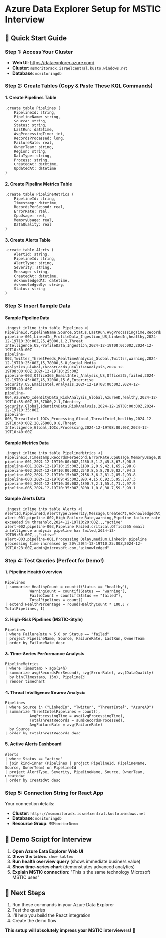 # Azure Data Explorer Setup for MSTIC Interview

## 🎯 **Quick Start Guide**

### **Step 1: Access Your Cluster**
- **Web UI**: https://dataexplorer.azure.com/
- **Cluster**: `msmonitoradx.israelcentral.kusto.windows.net`
- **Database**: `monitoringdb`

### **Step 2: Create Tables (Copy & Paste These KQL Commands)**

#### **1. Create Pipelines Table**
```kql
.create table Pipelines (
    PipelineId: string,
    PipelineName: string,
    Source: string,
    Status: string,
    LastRun: datetime,
    AvgProcessingTime: int,
    RecordsProcessed: long,
    FailureRate: real,
    OwnerTeam: string,
    Region: string,
    DataType: string,
    Process: string,
    CreatedAt: datetime,
    UpdatedAt: datetime
)
```

#### **2. Create Pipeline Metrics Table**
```kql
.create table PipelineMetrics (
    PipelineId: string,
    Timestamp: datetime,
    RecordsPerSecond: real,
    ErrorRate: real,
    CpuUsage: real,
    MemoryUsage: real,
    DataQuality: real
)
```

#### **3. Create Alerts Table**
```kql
.create table Alerts (
    AlertId: string,
    PipelineId: string,
    AlertType: string,
    Severity: string,
    Message: string,
    CreatedAt: datetime,
    AcknowledgedAt: datetime,
    AcknowledgedBy: string,
    Status: string
)
```

### **Step 3: Insert Sample Data**

#### **Sample Pipeline Data**
```kql
.ingest inline into table Pipelines <|
PipelineId,PipelineName,Source,Status,LastRun,AvgProcessingTime,RecordsProcessed,FailureRate,OwnerTeam,Region,DataType,Process,CreatedAt,UpdatedAt
pipeline-001,LinkedIn_ProfileData_Ingestion_US,LinkedIn,healthy,2024-12-19T10:30:00Z,25,45000,1.2,Threat Intelligence,US,ProfileData,Ingestion,2024-12-19T08:00:00Z,2024-12-19T10:30:00Z
pipeline-002,Twitter_ThreatFeeds_RealTimeAnalysis_Global,Twitter,warning,2024-12-19T10:25:00Z,15,78000,5.8,Social Media Analytics,Global,ThreatFeeds,RealTimeAnalysis,2024-12-19T08:00:00Z,2024-12-19T10:25:00Z
pipeline-003,Office365_EmailIntel_Analysis_US,Office365,failed,2024-12-19T09:45:00Z,45,32000,15.6,Enterprise Security,US,EmailIntel,Analysis,2024-12-19T08:00:00Z,2024-12-19T09:45:00Z
pipeline-004,AzureAD_IdentityData_RiskAnalysis_Global,AzureAD,healthy,2024-12-19T10:35:00Z,35,67000,2.1,Identity Security,Global,IdentityData,RiskAnalysis,2024-12-19T08:00:00Z,2024-12-19T10:35:00Z
pipeline-005,ThreatIntel_IOCs_Processing_Global,ThreatIntel,healthy,2024-12-19T10:40:00Z,20,95000,0.8,Threat Intelligence,Global,IOCs,Processing,2024-12-19T08:00:00Z,2024-12-19T10:40:00Z
```

#### **Sample Metrics Data**
```kql
.ingest inline into table PipelineMetrics <|
PipelineId,Timestamp,RecordsPerSecond,ErrorRate,CpuUsage,MemoryUsage,DataQuality
pipeline-001,2024-12-19T10:00:00Z,1250.5,1.2,45.3,67.8,98.5
pipeline-001,2024-12-19T10:15:00Z,1180.2,0.9,42.1,65.2,98.8
pipeline-002,2024-12-19T10:00:00Z,2340.8,5.8,78.9,82.4,94.2
pipeline-002,2024-12-19T10:15:00Z,2156.3,6.2,81.2,85.1,93.8
pipeline-003,2024-12-19T09:45:00Z,890.4,15.6,92.5,95.8,87.3
pipeline-004,2024-12-19T10:30:00Z,1890.7,2.1,55.4,71.2,97.9
pipeline-005,2024-12-19T10:35:00Z,3200.1,0.8,38.7,59.3,99.1
```

#### **Sample Alerts Data**
```kql
.ingest inline into table Alerts <|
AlertId,PipelineId,AlertType,Severity,Message,CreatedAt,AcknowledgedAt,AcknowledgedBy,Status
alert-001,pipeline-002,High Failure Rate,warning,Pipeline failure rate exceeded 5% threshold,2024-12-19T10:20:00Z,,,"active"
alert-002,pipeline-003,Pipeline Failed,critical,Office365 email intelligence analysis pipeline has failed,2024-12-19T09:50:00Z,,,"active"
alert-003,pipeline-001,Processing Delay,medium,LinkedIn pipeline processing time increased by 20%,2024-12-19T10:25:00Z,2024-12-19T10:28:00Z,admin@microsoft.com,"acknowledged"
```

### **Step 4: Test Queries (Perfect for Demo!)**

#### **1. Pipeline Health Overview**
```kql
Pipelines 
| summarize HealthyCount = countif(Status == "healthy"),
           WarningCount = countif(Status == "warning"), 
           FailedCount = countif(Status == "failed"),
           TotalPipelines = count()
| extend HealthPercentage = round(HealthyCount * 100.0 / TotalPipelines, 1)
```

#### **2. High-Risk Pipelines (MSTIC-Style)**
```kql
Pipelines 
| where FailureRate > 5.0 or Status == "failed"
| project PipelineName, Source, FailureRate, LastRun, OwnerTeam
| order by FailureRate desc
```

#### **3. Time-Series Performance Analysis**
```kql
PipelineMetrics
| where Timestamp > ago(24h)
| summarize avg(RecordsPerSecond), avg(ErrorRate), avg(DataQuality) 
  by bin(Timestamp, 15m), PipelineId
| render timechart
```

#### **4. Threat Intelligence Source Analysis**
```kql
Pipelines
| where Source in ("LinkedIn", "Twitter", "ThreatIntel", "AzureAD")
| summarize ThreatIntelPipelines = count(), 
           AvgProcessingTime = avg(AvgProcessingTime),
           TotalThreatRecords = sum(RecordsProcessed),
           AvgFailureRate = avg(FailureRate)
  by Source
| order by TotalThreatRecords desc
```

#### **5. Active Alerts Dashboard**
```kql
Alerts
| where Status == "active"
| join kind=inner (Pipelines | project PipelineId, PipelineName, Source, OwnerTeam) on PipelineId
| project AlertType, Severity, PipelineName, Source, OwnerTeam, CreatedAt
| order by CreatedAt desc
```

### **Step 5: Connection String for React App**
Your connection details:
- **Cluster**: `https://msmonitoradx.israelcentral.kusto.windows.net`
- **Database**: `monitoringdb`
- **Resource Group**: `MSMonitorDemo`

## 🎯 **Demo Script for Interview**

1. **Open Azure Data Explorer Web UI**
2. **Show the tables**: `show tables`
3. **Run health overview query** (shows immediate business value)
4. **Show time-series chart** (demonstrates advanced analytics)
5. **Explain MSTIC connection**: "This is the same technology Microsoft MSTIC uses"

## 🚀 **Next Steps**
1. Run these commands in your Azure Data Explorer
2. Test the queries
3. I'll help you build the React integration
4. Create the demo flow

**This setup will absolutely impress your MSTIC interviewers!** 🎯
